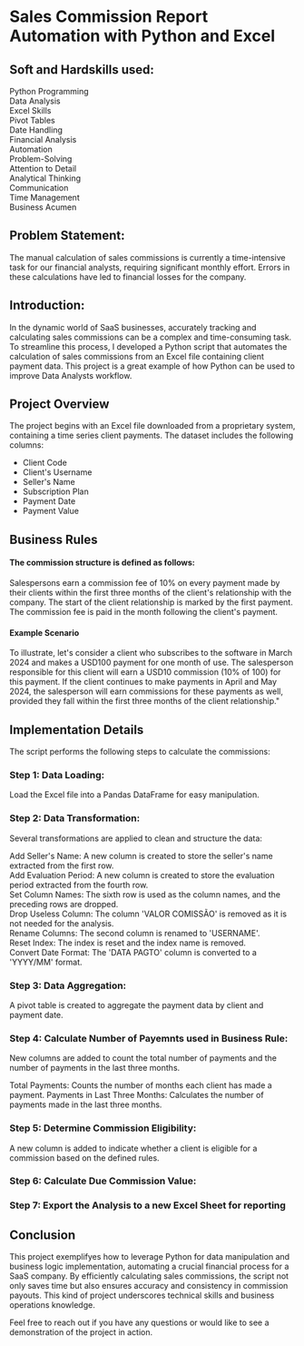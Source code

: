 # Sales Commission Report Automation with Python and Excel

## Soft and Hardskills used:
Python Programming  
Data Analysis  
Excel Skills  
Pivot Tables  
Date Handling  
Financial Analysis  
Automation  
Problem-Solving  
Attention to Detail  
Analytical Thinking  
Communication  
Time Management  
Business Acumen  
## Problem Statement:
The manual calculation of sales commissions is currently a time-intensive task for our financial analysts, requiring significant monthly effort. Errors in these calculations have led to financial losses for the company.

## Introduction:
In the dynamic world of SaaS businesses, accurately tracking and calculating sales commissions can be a complex and time-consuming task. To streamline this process, I developed a Python script that automates the calculation of sales commissions from an Excel file containing client payment data. This project is a great example of how Python can be used to improve Data Analysts workflow. 

## Project Overview
The project begins with an Excel file downloaded from a proprietary system, containing a time series client payments. The dataset includes the following columns:

* Client Code
* Client's Username
* Seller's Name
* Subscription Plan
* Payment Date
* Payment Value
 

## Business Rules
#### The commission structure is defined as follows:
Salespersons earn a commission fee of 10% on every payment made by their clients within the first three months of the client's relationship with the company.
The start of the client relationship is marked by the first payment.
The commission fee is paid in the month following the client's payment.
#### Example Scenario
To illustrate, let's consider a client who subscribes to the software in March 2024 and makes a USD100 payment for one month of use. The salesperson responsible for this client will earn a USD10 commission (10% of 100) for this payment. If the client continues to make payments in April and May 2024, the salesperson will earn commissions for these payments as well, provided they fall within the first three months of the client relationship."

## Implementation Details
The script performs the following steps to calculate the commissions:

### Step 1: Data Loading:

Load the Excel file into a Pandas DataFrame for easy manipulation.

### Step 2: Data Transformation:

Several transformations are applied to clean and structure the data:

Add Seller's Name: A new column is created to store the seller's name extracted from the first row.  
Add Evaluation Period: A new column is created to store the evaluation period extracted from the fourth row.  
Set Column Names: The sixth row is used as the column names, and the preceding rows are dropped.  
Drop Useless Column: The column 'VALOR COMISSÃO' is removed as it is not needed for the analysis.  
Rename Columns: The second column is renamed to 'USERNAME'.  
Reset Index: The index is reset and the index name is removed.  
Convert Date Format: The 'DATA PAGTO' column is converted to a 'YYYY/MM' format.

### Step 3: Data Aggregation:
A pivot table is created to aggregate the payment data by client and payment date.

### Step 4: Calculate Number of Payemnts used in Business Rule:
New columns are added to count the total number of payments and the number of payments in the last three months.

Total Payments: Counts the number of months each client has made a payment.
Payments in Last Three Months: Calculates the number of payments made in the last three months.

### Step 5: Determine Commission Eligibility:

A new column is added to indicate whether a client is eligible for a commission based on the defined rules.

### Step 6: Calculate Due Commission Value:
### Step 7: Export the Analysis to a new Excel Sheet for reporting




## Conclusion
This project exemplifyes how to leverage Python for data manipulation and business logic implementation, automating a crucial financial process for a SaaS company. By efficiently calculating sales commissions, the script not only saves time but also ensures accuracy and consistency in commission payouts. This kind of project underscores technical skills and business operations knowledge.

Feel free to reach out if you have any questions or would like to see a demonstration of the project in action.
